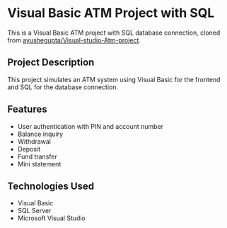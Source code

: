 # Visual Basic ATM Project with SQL

This is a Visual Basic ATM project with SQL database connection, cloned from [ayushegupta/Visual-studio-Atm-project](https://github.com/ayushegupta/Visual-studio-Atm-project).

## Project Description
This project simulates an ATM system using Visual Basic for the frontend and SQL for the database connection.

## Features
- User authentication with PIN and account number
- Balance inquiry
- Withdrawal
- Deposit
- Fund transfer
- Mini statement

## Technologies Used
- Visual Basic
- SQL Server
- Microsoft Visual Studio
